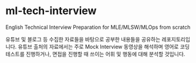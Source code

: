 # ml-tech-interview
English Technical Interview Preparation for MLE/MLSW/MLOps from scratch

유튜브 및 블로그 등 수집한 자료들을 바탕으로 공부한 내용들을 공유하는 레포지토리입니다.
유튜브 출처의 자료에서는 주로 Mock Interview 동영상을 해석하며 영어로 코딩 테스트를 진행하거나, 면접을 진행할 때 쓰이는 어휘 및 행동에 대해 분석할 것입니다.